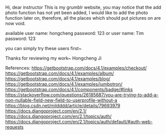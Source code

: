 Hi, dear instructor
This is my grumblr website, you may notice that the 
add photo function has not yet been added, I would 
like to add the photo function later on, therefore,
all the places which should put pictures on are now void.

available user name: hongcheng
password: 123
or
user name: Tim
password: 123

you can simply try these users first~

Thanks for reviewing my work~
Hongcheng Ji





References:
https://getbootstrap.com/docs/4.1/examples/checkout/
https://getbootstrap.com/docs/4.1/examples/album/
https://getbootstrap.com/docs/4.1/examples/blog/
https://getbootstrap.com/docs/4.1/examples/jumbotron/
https://getbootstrap.com/docs/4.1/components/badge/#links
https://stackoverflow.com/questions/26185687/you-are-trying-to-add-a-non-nullable-field-new-field-to-userprofile-without-a
https://blog.csdn.net/mildddd/article/details/79693979
https://docs.djangoproject.com/en/2.1/
https://docs.djangoproject.com/en/2.1/topics/auth/
https://docs.djangoproject.com/en/2.1/topics/auth/default/#auth-web-requests

